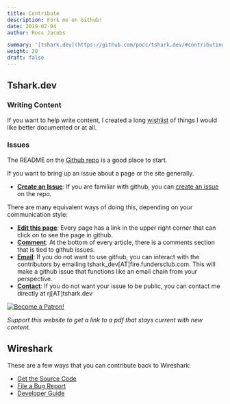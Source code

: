 ```yaml
---
title: Contribute
description: Fork me on Github!
date: 2019-07-04
author: Ross Jacobs

summary: '[tshark.dev](https://github.com/pocc/tshark.dev/#contributing) | [wireshark](https://www.wireshark.org/docs/wsdg_html_chunked/)'
weight: 20
draft: false
---
```


## Tshark.dev

### Writing Content

If you want to help write content, I created a long [wishlist](/nextsteps/wishlist/) of things I would like better documented or at all.

### Issues

The README on the [Github repo](https://github.com/pocc/tshark.dev) is a good place to start.

If you want to bring up an issue about a page or the site generally.

* <u>**Create an Issue**</u>: If you are familiar with github, you can [create an issue](https://github.com/pocc/tshark.dev/issues) on the repo.

There are many equivalent ways of doing this, depending on your communication style:

* <u>**Edit this page**</u>: Every page has a link in the upper right corner that can click on to see the page in github.
* <u>**Comment**</u>: At the bottom of every article, there is a comments section that is tied to github issues.
* <u>**Email**</u>: If you do not want to use github, you can interact with the contributors by emailing tshark_dev[АТ]fire.fundersclub.com. This will make a github issue that functions like an email chain from your perspective.
* <u>**Contact**</u>: If you do not want your issue to be public, you can contact me directly at rj[АТ]tshark.dev

<a href="https://www.patreon.com/bePatron?u=23107486"><img class="patreon" src="/images/patreon_button.png" alt="Become a Patron!"></a>

_Support this website to get a link to a pdf that stays current with new content._

## Wireshark

These are a few ways that you can contribute back to Wireshark:

* [Get the Source Code](https://www.wireshark.org/develop.html)
* [File a Bug Report](https://wiki.wireshark.org/ReportingBugs)
* [Developer Guide](https://www.wireshark.org/docs/wsdg_html_chunked/)
